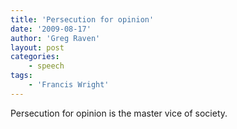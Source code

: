 ```yaml
---
title: 'Persecution for opinion'
date: '2009-08-17'
author: 'Greg Raven'
layout: post
categories:
    - speech
tags:
    - 'Francis Wright'
---
```


Persecution for opinion is the master vice of society.